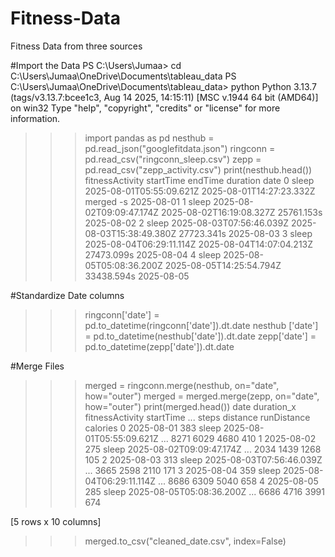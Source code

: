 # Fitness-Data
Fitness Data from three sources

#Import the Data
PS C:\Users\Jumaa> cd C:\Users\Jumaa\OneDrive\Documents\tableau_data
PS C:\Users\Jumaa\OneDrive\Documents\tableau_data> python
Python 3.13.7 (tags/v3.13.7:bcee1c3, Aug 14 2025, 14:15:11) [MSC v.1944 64 bit (AMD64)] on win32
Type "help", "copyright", "credits" or "license" for more information.
>>> import pandas as pd
>>> nesthub = pd.read_json("googlefitdata.json")
>>> ringconn = pd.read_csv("ringconn_sleep.csv")
>>> zepp = pd.read_csv("zepp_activity.csv")
>>> print(nesthub.head())
  fitnessActivity                 startTime                   endTime    duration       date
0           sleep  2025-08-01T05:55:09.621Z  2025-08-01T14:27:23.332Z  merged -s 2025-08-01
1           sleep  2025-08-02T09:09:47.174Z  2025-08-02T16:19:08.327Z  25761.153s 2025-08-02
2           sleep  2025-08-03T07:56:46.039Z  2025-08-03T15:38:49.380Z  27723.341s 2025-08-03
3           sleep  2025-08-04T06:29:11.114Z  2025-08-04T14:07:04.213Z  27473.099s 2025-08-04
4           sleep  2025-08-05T05:08:36.200Z  2025-08-05T14:25:54.794Z  33438.594s 2025-08-05
>>> 
#Standardize Date columns
>>> ringconn['date'] = pd.to_datetime(ringconn['date']).dt.date
>>> nesthub ['date'] = pd.to_datetime(nesthub['date']).dt.date
>>>  zepp['date'] = pd.to_datetime(zepp['date']).dt.date

#Merge Files

>>> merged = ringconn.merge(nesthub, on="date", how="outer")
>>> merged = merged.merge(zepp, on="date", how="outer")
>>> print(merged.head())
         date  duration_x fitnessActivity                 startTime  ... steps distance  runDistance  calories
0  2025-08-01         383           sleep  2025-08-01T05:55:09.621Z  ...  8271     6029         4680       410
1  2025-08-02         275           sleep  2025-08-02T09:09:47.174Z  ...  2034     1439         1268       105
2  2025-08-03         313           sleep  2025-08-03T07:56:46.039Z  ...  3665     2598         2110       171
3  2025-08-04         359           sleep  2025-08-04T06:29:11.114Z  ...  8686     6309         5040       658
4  2025-08-05         285           sleep  2025-08-05T05:08:36.200Z  ...  6686     4716         3991       674

[5 rows x 10 columns]
>>> merged.to_csv("cleaned_date.csv", index=False)
